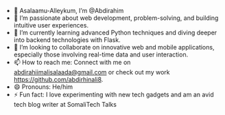 - 👋 Asalaamu-Alleykum, I’m @Abdirahim
- 👀 I’m passionate about web development, problem-solving, and building intuitive user experiences.
- 🌱 I’m currently learning advanced Python techniques and diving deeper into backend technologies with Flask.
- 💞️ I’m looking to collaborate on innovative web and mobile applications, especially those involving real-time data and user interaction.
- 📫 How to reach me: Connect with me on abdirahiimalisalaada@gmail.com or check out my work https://github.com/abdirhinali8.
- 😄 Pronouns: He/him
- ⚡ Fun fact: I love experimenting with new tech gadgets and am an avid tech blog writer at SomaliTech Talks

